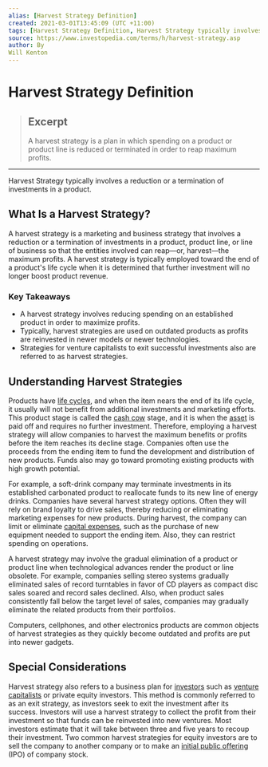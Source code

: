 ```yaml
---
alias: [Harvest Strategy Definition]
created: 2021-03-01T13:45:09 (UTC +11:00)
tags: [Harvest Strategy Definition, Harvest Strategy typically involves a reduction or a termination of investments in a product.]
source: https://www.investopedia.com/terms/h/harvest-strategy.asp
author: By
Will Kenton
---
```


# Harvest Strategy Definition

> ## Excerpt
> A harvest strategy is a plan in which spending on a product or product line is reduced or terminated in order to reap maximum profits.

---

Harvest Strategy typically involves a reduction or a termination of investments in a product.
## What Is a Harvest Strategy?

A harvest strategy is a marketing and business strategy that involves a reduction or a termination of investments in a product, product line, or line of business so that the entities involved can reap—or, harvest—the maximum profits. A harvest strategy is typically employed toward the end of a product's life cycle when it is determined that further investment will no longer boost product revenue.

### Key Takeaways

-   A harvest strategy involves reducing spending on an established product in order to maximize profits.
-   Typically, harvest strategies are used on outdated products as profits are reinvested in newer models or newer technologies.
-   Strategies for venture capitalists to exit successful investments also are referred to as harvest strategies.

## Understanding Harvest Strategies

Products have [life cycles](https://www.investopedia.com/terms/p/product-life-cycle.asp), and when the item nears the end of its life cycle, it usually will not benefit from additional investments and marketing efforts. This product stage is called the [cash cow](https://www.investopedia.com/terms/c/cashcow.asp) stage, and it is when the [asset](https://www.investopedia.com/ask/answers/12/what-is-an-asset.asp) is paid off and requires no further investment. Therefore, employing a harvest strategy will allow companies to harvest the maximum benefits or profits before the item reaches its decline stage. Companies often use the proceeds from the ending item to fund the development and distribution of new products. Funds also may go toward promoting existing products with high growth potential.

For example, a soft-drink company may terminate investments in its established carbonated product to reallocate funds to its new line of energy drinks. Companies have several harvest strategy options. Often they will rely on brand loyalty to drive sales, thereby reducing or eliminating marketing expenses for new products. During harvest, the company can limit or eliminate [capital expenses](https://www.investopedia.com/terms/c/capitalexpenditure.asp), such as the purchase of new equipment needed to support the ending item. Also, they can restrict spending on operations.

A harvest strategy may involve the gradual elimination of a product or product line when technological advances render the product or line obsolete. For example, companies selling stereo systems gradually eliminated sales of record turntables in favor of CD players as compact disc sales soared and record sales declined. Also, when product sales consistently fall below the target level of sales, companies may gradually eliminate the related products from their portfolios.

Computers, cellphones, and other electronics products are common objects of harvest strategies as they quickly become outdated and profits are put into newer gadgets.

## Special Considerations

Harvest strategy also refers to a business plan for [investors](https://www.investopedia.com/terms/i/investor.asp) such as [venture capitalists](https://www.investopedia.com/terms/v/venturecapitalist.asp) or private equity investors. This method is commonly referred to as an exit strategy, as investors seek to exit the investment after its success. Investors will use a harvest strategy to collect the profit from their investment so that funds can be reinvested into new ventures. Most investors estimate that it will take between three and five years to recoup their investment. Two common harvest strategies for equity investors are to sell the company to another company or to make an [initial public offering](https://www.investopedia.com/terms/i/ipo.asp) (IPO) of company stock.
